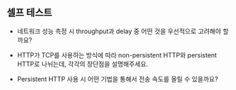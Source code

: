 ## 셀프 테스트

- 네트워크 성능 측정 시 throughput과 delay 중 어떤 것을 우선적으로 고려해야 할까요?

- HTTP가 TCP를 사용하는 방식에 따라 non-persistent HTTP와 persistent HTTP로 나뉘는데, 각각의 장단점을 설명해주세요.

- Persistent HTTP 사용 시 어떤 기법을 통해서 전송 속도를 올릴 수 있을까요?
